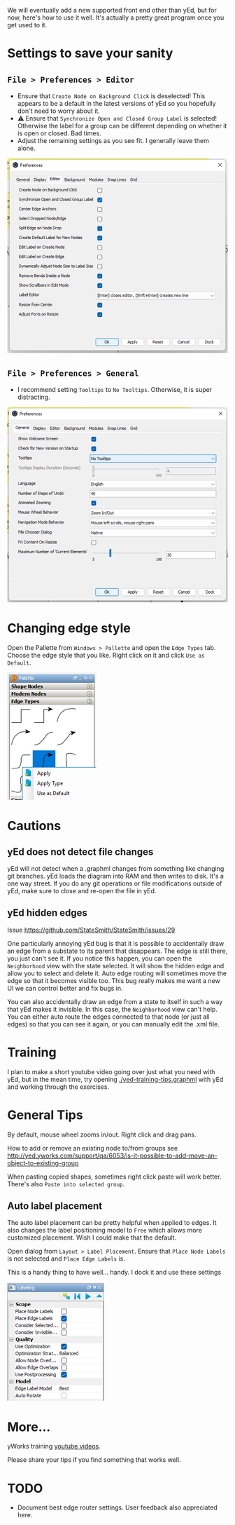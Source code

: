 
We will eventually add a new supported front end other than yEd, but for now, here's how to use it well.
It's actually a pretty great program once you get used to it.

# Settings to save your sanity

## `File > Preferences > Editor`
- Ensure that `Create Node on Background Click` is deselected! This appears to be a default in the latest versions of yEd so you hopefully don't need to worry about it.
- ⚠️ Ensure that `Synchronize Open and Closed Group Label` is selected! Otherwise the label for a group can be different depending on whether it is open or closed. Bad times.
- Adjust the remaining settings as you see fit. I generally leave them alone.

![picture 1](../images/yed-preferences-editor.png)  

## `File > Preferences > General`
- I recommend setting `Tooltips` to `No Tooltips`. Otherwise, it is super distracting.

![picture 2](../images/yed-preferences-general.png)  


# Changing edge style
Open the Pallette from `Windows > Pallette` and open the `Edge Types` tab. Choose the edge style that you like. Right click on it and click `Use as Default`.

![picture 15](../images/docs-yed-edge-types.png)  

# Cautions
## yEd does not detect file changes
yEd will not detect when a .graphml changes from something like changing git branches. yEd loads the diagram into RAM and then writes to disk. It's a one way street. If you do any git operations or file modifications outside of yEd, make sure to close and re-open the file in yEd.

## yEd hidden edges
Issue https://github.com/StateSmith/StateSmith/issues/29

One particularly annoying yEd bug is that it is possible to accidentally draw an edge from a substate to its parent that disappears. The edge is still there, you just can't see it. If you notice this happen, you can open the `Neighborhood` view with the state selected. It will show the hidden edge and allow you to select and delete it. Auto edge routing will sometimes move the edge so that it becomes visible too. This bug really makes me want a new UI we can control better and fix bugs in.

You can also accidentally draw an edge from a state to itself in such a way that yEd makes it invisible. In this case, the `Neighborhood` view can't help. You can either auto route the edges connected to that node (or just all edges) so that you can see it again, or you can manually edit the .xml file.



# Training
I plan to make a short youtube video going over just what you need with yEd, but in the mean time, try opening
[./yed-training-tips.graphml](./yed-training-tips.graphml) with yEd and working through the exercises.

# General Tips

By default, mouse wheel zooms in/out. Right click and drag pans.

How to add or remove an existing node to/from groups see http://yed.yworks.com/support/qa/6053/is-it-possible-to-add-move-an-object-to-existing-group

When pasting copied shapes, sometimes right click paste will work better. There's also `Paste into selected group`.

## Auto label placement
The auto label placement can be pretty helpful when applied to edges. It also changes the label positioning model to `Free` which allows more customized placement. Wish I could make that the default.

Open dialog from `Layout > Label Placement`. Ensure that `Place Node Labels` is not selected and `Place Edge Labels` is. 

This is a handy thing to have well... handy. I dock it and use these settings

![picture 16](../images/docs-auto-labelling-settings-docked.png)  


# More...

yWorks training [youtube videos](https://www.youtube.com/watch?v=OmSTwKw7dX4&list=PLpIlEtPgrZsUA28PlP2tdRERcMIVn5AUT&index=1&ab_channel=yWorks).

Please share your tips if you find something that works well.

# TODO
- Document best edge router settings. User feedback also appreciated here.
